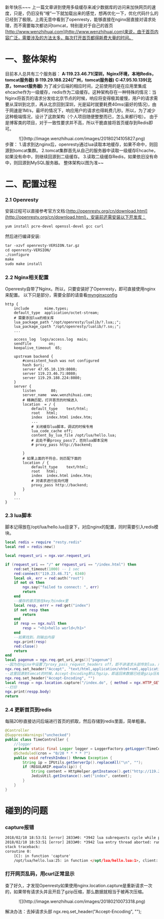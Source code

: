 新年快乐~~~
上一篇文章讲到使用多级缓存来减少数据库的访问来加快网页的速度，只是，仍旧没有“嗖”一下就加载出来的感觉，想再优化一下，优化代码什么的已经到了极限。上周无意中看到了openresty，能够直接在nginx层直接对请求处理，而不需要每次都访问tomcat，特别是对于自己的首页[http://www.wenzhihuai.com](http://www.wenzhihuai.com)来说，由于首页内容广泛，需要涉及的方法太多，每次打开首页都得耗费大量的时间。

# 一、整体架构
目前本人总共有三个服务器：
**A:119.23.46.71(深圳，Nginx环境，本地Redis，tomcat服务器)**
**B:119.29.188.224(广州，tomcat服务器)**
**C:47.95.10.139(北京，tomact服务器)**
为了减少后端的相应时间，之前使用的是在应用里集成ehcache作为一级缓存，redis作为二级缓存。这种架构存在一种特殊的情况：当Nginx将首页的请求分发给北京节点的时候，响应将变得极其缓慢，用户的请求需要从深圳到北京，再从北京回到深圳，光是延时就要耗费40ms(最好的情况)，由于网速是1M/s，最坏的情况下，响应用户的请求也得耗费几秒。所以，为了减少这种极端情况，设计了这款架构（个人项目随便整整而已，怎么来都行啦）。
由于是博客类的项目，对于一致性要求并不高，所以干脆直接将首页缓存到Redis即可。
<div align="center">![](http://image.wenzhihuai.com/images/20180214105827.png)</div>
步骤：
1.请求到达nginx后，openresty通过lua读取本地缓存，如果不命中，则回源到tomcat集群。  
2.tomcat集群首先从自己的服务器中读取一级缓存Ehcache，如果没有命中，则继续回源到二级缓存。  
3.读取二级缓存Redis，如果依旧没有命中，则回源到MySQL服务器。
整体架构以图为准~~  

# 二、配置过程

### 2.1 Openresty
安装过程可以直接参考官方文档:[http://openresty.org/cn/download.html](http://openresty.org/cn/download.html)，安装前还需安装以下开发库：
```html
yum install pcre-devel openssl-devel gcc curl
```

然后进行编译安装:
```html
tar -xzvf openresty-VERSION.tar.gz
cd openresty-VERSION/
./configure
make
sudo make install
```

### 2.2 Nginx相关配置
Openresty自带了Nginx。所以，只要安装好了Openresty，即可直接使用nginx来配置。
以下只是部分，需要全部的请查看[mynginxconfig](https://github.com/Zephery/micro-service/blob/master/conf/nginx/mynginxconfig.ngx)
```nginx
http {
    include       mime.types;
    default_type  application/octet-stream;
    # 需要添加lua的相关库
    lua_package_path "/opt/openresty/lualib/?.lua;;";
    lua_package_cpath "/opt/openresty/lualib/?.so;;";
    ...

    access_log  logs/access.log  main;
    sendfile        on;
    keepalive_timeout  65;

    upstream backend {
        #consistent_hash was not configured
        hash $uri;
        server 47.95.10.139:8080;
        server 119.23.46.71:8080;
        server 119.29.188.224:8080;
    }
    server {
        listen       80;
        server_name  www.wenzhihuai.com;
        # 精确匹配，打开首页的时候进入
        location  = / {
            default_type    text/html;
            root   html;
            index  index.html index.htm;
            ...
            # 关闭缓存lua脚本，调试的时候专用
            lua_code_cache off;
            content_by_lua_file /opt/lua/hello.lua;
            # 此处不要proxy_pass了，否则lua脚本没用
            # proxy_pass http://backend;

        }
        # 如果上面的不符合，则匹配下面的
        location / {
            default_type    text/html;
            root   html;
            index  index.html index.htm;
            # 对请求进行反向代理
            proxy_pass http://backend;
        }
    }
    ...
}
```
### 2.3 lua脚本
脚本记得放在/opt/lua/hello.lua目录下，对应nginx的配置，同时需要引入redis模块。
```lua
local redis = require "resty.redis"
local red = redis:new()

local request_uri = ngx.var.request_uri

if (request_uri == "/" or request_uri == "/index.html") then
    red:set_timeout(1000) -- 1 sec
    red:connect("119.23.46.71", 6340)
    local ok, err = red:auth("root")
    if not ok then
        ngx.say("failed to connect: ", err)
        return
    end
    --缓存的首页放在key为index里
    local resp, errr = red:get("index")
    if not resp then
        return
    end
    if resp == ngx.null then
        resp = "<h1>hello world</h1>"
    end
    --如果找到，则输出内容
    ngx.print(resp)
    red:close()
    return
end
local pagenum = ngx.req.get_uri_args()["pagenum"]
--因为在nginx中设置了proxy_pass_request_headers off，即不讲请求头部传到lua，所以头部需要重新设置
ngx.req.set_header("Accept", "text/html,application/xhtml+xml,application/xml;")
--这里回源到tomcat的时候，Accept-Encoding默认为gzip，即返回来数据已经是gzip压缩过了的，返回到用户的时候又被压缩了一次，会造成一堆乱码。所以将Accept-Encoding设置为空。
ngx.req.set_header("Accept-Encoding", "")
local respp = ngx.location.capture("/index.do", { method = ngx.HTTP_GET, args = { pagenum = pagenum } })
--打印
ngx.print(respp.body)
return
```

### 2.4 更新首页到redis
每隔20秒直接访问后端进行首页的抓取，然后存储到redis里面，简单粗暴。
```java
@Controller
@SuppressWarnings("unchecked")
public class TimeController {
    //logger
    private static final Logger logger = LoggerFactory.getLogger(TimeController.class);
    @Scheduled(cron = "0/20 * * * * ?")
    public void refreshIndex() throws Exception {
        String ip = IPUtils.getServerIp().replaceAll("\n", "");
        if (REGULARIP.equals(ip)) {
            String content = HttpHelper.getInstance().get("http://119.29.188.224:8080");
            JedisUtil.getInstance().set("index", content);
        }
    }
}
```

# 碰到的问题
### capture报错
```html
2018/02/10 18:53:51 [error] 2833#0: *3942 lua subrequests cycle while processing "/index.html", client: 113.108.186.130, server: www.wenzhihuai.com, request: "GET /index.html?pagenum=23 HTTP/1.1", subrequest: "/index.html", host: "www.wenzhihuai.com"
2018/02/10 18:53:51 [error] 2833#0: *3942 lua entry thread aborted: runtime error: /opt/lua/hello.lua:25: failed to issue subrequest: -1
stack traceback:
coroutine 0:
	[C]: in function 'capture'
	/opt/lua/hello.lua:25: in function </opt/lua/hello.lua:1>, client: 113.108.186.130, server: www.wenzhihuai.com, request: "GET /index.html?pagenum=23 HTTP/1.1", subrequest: "/index.html", host: "www.wenzhihuai.com"
```
### 打开网页乱码，用curl正常显示
查了好久，才发现Openresty如果使用nginx.location.capture是重新请求一次的，如果带有请求头并且开启了gzip压缩，那么数据就相当于被再次压缩。
<div align="center">![](http://image.wenzhihuai.com/images/20180210073318.png)</div>

解决办法：去掉请求头部
ngx.req.set_header("Accept-Encoding", "");